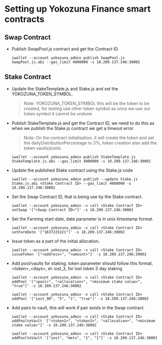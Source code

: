 # Setting up Yokozuna Finance smart contracts


## Swap Contract

* Publish SwapPool.js contract and get the Contract ID.

    ```
    iwallet --account yokozuna_admin publish SwapPool.js SwapPool.js.abi --gas_limit 4000000 -s 18.209.137.246:30002
    ```


## Stake Contract

* Update the StakeTemplate.js and Stake.js and set the YOKOZUNA_TOKEN_SYMBOL.

    > Note: YOKOZUNA_TOKEN_SYMBOL this will be the token to be created, for testing use other token symbol as once we use our token symbol it cannot be undone

* Publish StakeTemplate.js and get the Contract ID, we need to do this as when we publish the Stake.js contract we get a timeout error

    > Note: On the contract initialisation, it will create the token and set the dailyDistributionPercentage to 3%, token creation also add the token vaults/pools.


    ```
    iwallet --account yokozuna_admin publish StakeTemplate.js StakeTemplate.js.abi --gas_limit 4000000 -s 18.209.137.246:30002
    ```

* Update the published Stake contract using the Stake.js code

    ```
    iwallet --account yokozuna_admin publish --update Stake.js Stake.js.abi <Stake Contract ID> --gas_limit 4000000 -s 18.209.137.246:30002
    ```

* Set the Swap Contract ID, that is being use by the Stake contract.

    ```
    iwallet --account yokozuna_admin -v call <Stake Contract ID> setSwap '["<Swap Contract ID>"]' -s 18.209.137.246:30002
    ```

* Set the Farming start date, date parameter is in unix timestamp format.

    ```
    iwallet --account yokozuna_admin -v call <Stake Contract ID> setFarmDate '["1637225321"]' -s 18.209.137.246:30002
    ```

* Issue token as a part of the initial allocation. 

    ```
    iwallet --account yokozuna_admin -v call <Stake Contract ID> issueToken '["<address>", "<amount>"]' -s 18.209.137.246:30002
    ```

* Add pool/vaults for staking. token parameter should follow this format, \<token\>\_\<days\>, ei: iost_3, for iost token 3 day staking

    ```
    iwallet --account yokozuna_admin -v call <Stake Contract ID> addPool '["<pool>", "<allocation>", "<minimum stake value>", "true"]' -s 18.209.137.246:30002

    iwallet --account yokozuna_admin -v call <Stake Contract ID> addPool '["iost_90", "5", "1", "true"]' -s 18.209.137.246:30002    
    ```

* Add pairs to vault, this will work if pair exists in the Swap contract.
    
    ```
    iwallet --account yokozuna_admin -v call <Stake Contract ID> addPooltoVault '["<token1>", "<token2>", "<allocation>", "<minimum stake value>"]' -s 18.209.137.246:30002

    iwallet --account yokozuna_admin -v call <Stake Contract ID> addPooltoVault '["iost", "metx", "1", "1"]' -s 18.209.137.246:30002
    
    ```


